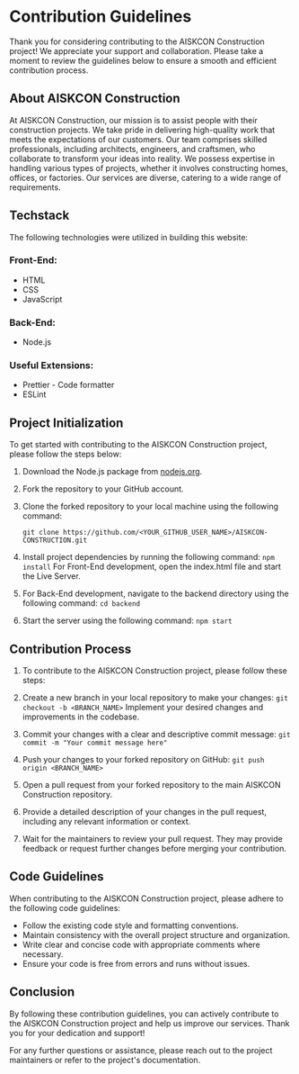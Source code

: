 
# Contribution Guidelines

Thank you for considering contributing to the AISKCON Construction project! We appreciate your support and collaboration. Please take a moment to review the guidelines below to ensure a smooth and efficient contribution process.

## About AISKCON Construction

At AISKCON Construction, our mission is to assist people with their construction projects. We take pride in delivering high-quality work that meets the expectations of our customers. Our team comprises skilled professionals, including architects, engineers, and craftsmen, who collaborate to transform your ideas into reality. We possess expertise in handling various types of projects, whether it involves constructing homes, offices, or factories. Our services are diverse, catering to a wide range of requirements.

## Techstack

The following technologies were utilized in building this website:

### Front-End:

- HTML
- CSS
- JavaScript

### Back-End:

- Node.js

### Useful Extensions:

- Prettier - Code formatter
- ESLint

## Project Initialization

To get started with contributing to the AISKCON Construction project, please follow the steps below:

1. Download the Node.js package from [nodejs.org](https://nodejs.org).

2. Fork the repository to your GitHub account.

3. Clone the forked repository to your local machine using the following command:

   ```git clone https://github.com/<YOUR_GITHUB_USER_NAME>/AISKCON-CONSTRUCTION.git```

4. Install project dependencies by running the following command:
```npm install```
For Front-End development, open the index.html file and start the Live Server.
5. For Back-End development, navigate to the backend directory using the following command:
```cd backend```
6. Start the server using the following command:
 ```npm start```

## Contribution Process
1. To contribute to the AISKCON Construction project, please follow these steps:

2. Create a new branch in your local repository to make your changes:
```git checkout -b <BRANCH_NAME>```
Implement your desired changes and improvements in the codebase.

3. Commit your changes with a clear and descriptive commit message:
```git commit -m "Your commit message here"```

4. Push your changes to your forked repository on GitHub:
```git push origin <BRANCH_NAME>```

5. Open a pull request from your forked repository to the main AISKCON Construction repository.

6. Provide a detailed description of your changes in the pull request, including any relevant information or context.

7. Wait for the maintainers to review your pull request. They may provide feedback or request further changes before merging your contribution.

## Code Guidelines
When contributing to the AISKCON Construction project, please adhere to the following code guidelines:

- Follow the existing code style and formatting conventions.
- Maintain consistency with the overall project structure and organization.
- Write clear and concise code with appropriate comments where necessary.
- Ensure your code is free from errors and runs without issues.

## Conclusion
By following these contribution guidelines, you can actively contribute to the AISKCON Construction project and help us improve our services. Thank you for your dedication and support!

For any further questions or assistance, please reach out to the project maintainers or refer to the project's documentation.

